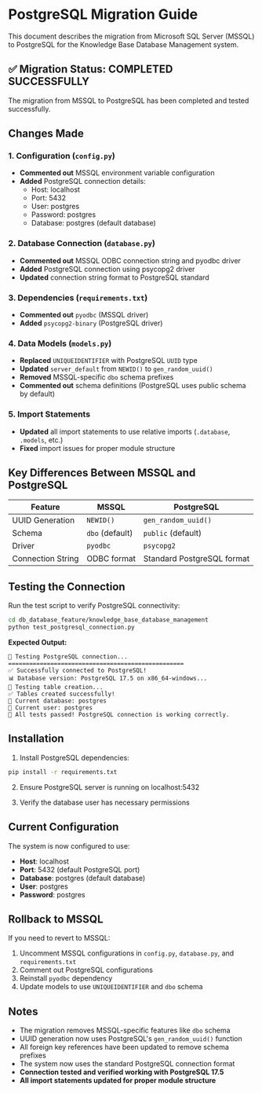 # PostgreSQL Migration Guide

This document describes the migration from Microsoft SQL Server (MSSQL) to PostgreSQL for the Knowledge Base Database Management system.

## ✅ Migration Status: COMPLETED SUCCESSFULLY

The migration from MSSQL to PostgreSQL has been completed and tested successfully.

## Changes Made

### 1. Configuration (`config.py`)
- **Commented out** MSSQL environment variable configuration
- **Added** PostgreSQL connection details:
  - Host: localhost
  - Port: 5432
  - User: postgres
  - Password: postgres
  - Database: postgres (default database)

### 2. Database Connection (`database.py`)
- **Commented out** MSSQL ODBC connection string and pyodbc driver
- **Added** PostgreSQL connection using psycopg2 driver
- **Updated** connection string format to PostgreSQL standard

### 3. Dependencies (`requirements.txt`)
- **Commented out** `pyodbc` (MSSQL driver)
- **Added** `psycopg2-binary` (PostgreSQL driver)

### 4. Data Models (`models.py`)
- **Replaced** `UNIQUEIDENTIFIER` with PostgreSQL `UUID` type
- **Updated** `server_default` from `NEWID()` to `gen_random_uuid()`
- **Removed** MSSQL-specific `dbo` schema prefixes
- **Commented out** schema definitions (PostgreSQL uses public schema by default)

### 5. Import Statements
- **Updated** all import statements to use relative imports (`.database`, `.models`, etc.)
- **Fixed** import issues for proper module structure

## Key Differences Between MSSQL and PostgreSQL

| Feature | MSSQL | PostgreSQL |
|---------|-------|------------|
| UUID Generation | `NEWID()` | `gen_random_uuid()` |
| Schema | `dbo` (default) | `public` (default) |
| Driver | `pyodbc` | `psycopg2` |
| Connection String | ODBC format | Standard PostgreSQL format |

## Testing the Connection

Run the test script to verify PostgreSQL connectivity:

```bash
cd db_database_feature/knowledge_base_database_management
python test_postgresql_connection.py
```

**Expected Output:**
```
🚀 Testing PostgreSQL connection...
==================================================
✅ Successfully connected to PostgreSQL!
📊 Database version: PostgreSQL 17.5 on x86_64-windows...
🔧 Testing table creation...
✅ Tables created successfully!
📁 Current database: postgres
👤 Current user: postgres
🎉 All tests passed! PostgreSQL connection is working correctly.
```

## Installation

1. Install PostgreSQL dependencies:
```bash
pip install -r requirements.txt
```

2. Ensure PostgreSQL server is running on localhost:5432

3. Verify the database user has necessary permissions

## Current Configuration

The system is now configured to use:
- **Host**: localhost
- **Port**: 5432 (default PostgreSQL port)
- **Database**: postgres (default database)
- **User**: postgres
- **Password**: postgres

## Rollback to MSSQL

If you need to revert to MSSQL:

1. Uncomment MSSQL configurations in `config.py`, `database.py`, and `requirements.txt`
2. Comment out PostgreSQL configurations
3. Reinstall `pyodbc` dependency
4. Update models to use `UNIQUEIDENTIFIER` and `dbo` schema

## Notes

- The migration removes MSSQL-specific features like `dbo` schema
- UUID generation now uses PostgreSQL's `gen_random_uuid()` function
- All foreign key references have been updated to remove schema prefixes
- The system now uses the standard PostgreSQL connection format
- **Connection tested and verified working with PostgreSQL 17.5**
- **All import statements updated for proper module structure**

